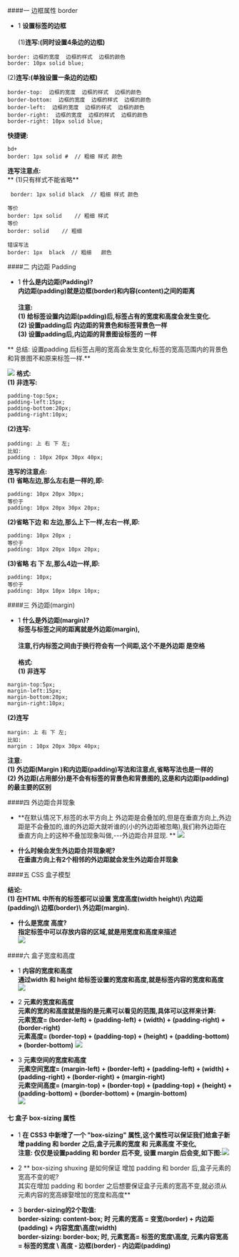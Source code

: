 ####一 边框属性 border



- 1 **设置标签的边框**<br><br>(1)**连写:(同时设置4条边的边框)**
```
border: 边框的宽度  边框的样式  边框的颜色
border: 10px solid blue;
```
(2)**连写:(单独设置一条边的边框)**
```
border-top:  边框的宽度  边框的样式  边框的颜色
border-bottom:  边框的宽度  边框的样式  边框的颜色
border-left:  边框的宽度  边框的样式  边框的颜色
border-right:  边框的宽度  边框的样式  边框的颜色
border-right: 10px solid blue;
```
**快捷键:**
```
bd+
border: 1px solid #  // 粗细 样式 颜色
```
**连写注意点:**<br>** (1)只有样式不能省略**

 ```
  border: 1px solid black  // 粗细 样式 颜色

 等价
 border: 1px solid    // 粗细 样式 
 等价
 border: solid    // 粗细  

 错误写法
 border: 1px  black  // 粗细   颜色

 ```
 
 
 
 
 ####二 内边距 Padding
 
 - 1 **什么是内边距(Padding)? <br> 内边距(padding)就是边框(border)和内容(content)之间的距离**<br> <br> **注意:<br>(1) 给标签设置内边距(padding)后,标签占有的宽度和高度会发生变化.<br>(2) 设置padding后 内边距的背景色和标签背景色一样<br> (3) 设置padding后,内边距的背景图设标签的 一样**

 ** 总结:
 设置padding 后标签占用的宽高会发生变化,标签的宽高范围内的背景色和背景图不和原来标签一样.**
 
 ![](/assets/Snip20180709_1.png)
 **格式:<br>(1) 非连写:**
 ```
 padding-top:5px;
 padding-left:15px;
 padding-bottom:20px;
 padding-right:10px;
 ```
 **(2)连写:**
 ```
 padding: 上 右 下 左;
 比如:
 padding : 10px 20px 30px 40px;
 ```
 **连写的注意点:<br>(1) 省略左边,那么左右是一样的,即:**
 
 ```
 padding: 10px 20px 30px;
 等价于
 padding: 10px 20px 30px 20px;
 ```
 **(2)省略下边 和 左边,那么上下一样,左右一样,即:**
 
 ```
 padding: 10px 20px ;
 等价于
 padding: 10px 20px 10px 20px;
 ```
 **(3)省略 右 下 左,那么4边一样,即:**
 ```
 padding: 10px;
等价于
padding: 10px 10px 10px 10px;
```




####三 外边距(margin)

- 1 **什么是外边距(margin)?<br> 标签与标签之间的距离就是外边距(margin),<br><br>注意,行内标签之间由于换行符会有一个间距,这个不是外边距 是空格**<br>
<br> **格式:<br> (1) 非连写**
```
margin-top:5px;
margin-left:15px;
margin-bottom:20px;
margin-right:10px;
```
**(2)连写**
```
margin: 上 右 下 左;
比如:
margin : 10px 20px 30px 40px;
```
**注意:<br>(1) 外边距(Margin )和内边距(padding)写法和注意点,省略写法也是一样的<br>(2) 外边距(占用部分)是不会有标签的背景色和背景图的,这是和内边距(padding) 的最主要的区别**



####四 外边距合并现象

- **在默认情况下,标签的水平方向上 外边距是会叠加的,但是在垂直方向上,外边距是不会叠加的,谁的外边距大就听谁的(小的外边距被忽略),我们称外边距在垂直方向上的这种不叠加现象叫做,---外边距合并显现. **
![](/assets/Snip20180709_2.png)

- **什么时候会发生外边距合并现象呢?<br> 在垂直方向上有2个相邻的外边距就会发生外边距合并现象**





####五 CSS 盒子模型



**结论:<br> (1) 在HTML 中所有的标签都可以设置 宽度高度(width height)\ 内边距(padding)\ 边框(border)\ 外边距(margin).**

- **什么是宽度 高度? <br> 指定标签中可以存放内容的区域,就是用宽度和高度来描述**<br>
 ![](/assets/Snip20180709_3.png)


####六 盒子宽度和高度

- 1 **内容的宽度和高度<br>通过width 和 height 给标签设置的宽度和高度,就是标签内容的宽度和高度**
![](/assets/Snip20180709_5.png)

- 2 **元素的宽度和高度<br> 元素的宽的和高度就是指的是元素可以看见的范围,具体可以这样来计算: <br>元素宽度= (border-left) + (padding-left) + (width) + (padding-right) + (border-right) <br> 元素高度= (border-top) + (padding-top) + (height) + (padding-bottom) + (border-bottom)**
![](/assets/Snip20180709_4.png)


- 3 **元素空间的宽度和高度<br>元素空间宽度= (margin-left) + (border-left) + (padding-left) + (width) + (padding-right) + (border-right) + (margin-right) <br> 元素空间高度= (margin-top) + (border-top) + (padding-top) + (height) + (padding-bottom) + (border-bottom) + (margin-bottom)**<br>
![](/assets/Snip20180709_6.png)


#### 七 盒子 box-sizing 属性

- 1 **在 CSS3 中新增了一个 "box-sizing" 属性,这个属性可以保证我们给盒子新增 padding 和 border 之后,盒子元素的宽度 和  元素高度 不变化,<br>注意: 仅仅是设置padding 和 border 后不变, 设置 margin 后会变,如下图:![](/assets/Snip20180709_15.png)**

- 2 ** box-sizing shuxing 是如何保证 增加 padding 和 border 后,盒子元素的宽高不变的呢? <br> 其实在增加 padding 和 border 之后想要保证盒子元素的宽高不变,就必须从元素内容的宽高嫁娶增加的宽度和高度**


- 3 **border-sizing的2个取值:<br> border-sizing: content-box; 时 元素的宽高 = 变宽(border) + 内边距(padding) + 内容宽度\高度(width) <br> border-sizing: border-box; 时, 元素宽高= 标签的宽度\高度, 元素内容宽高 = 标签的宽度 \ 高度 - 边框(border) - 内边距(padding)**




 
 
 

 


